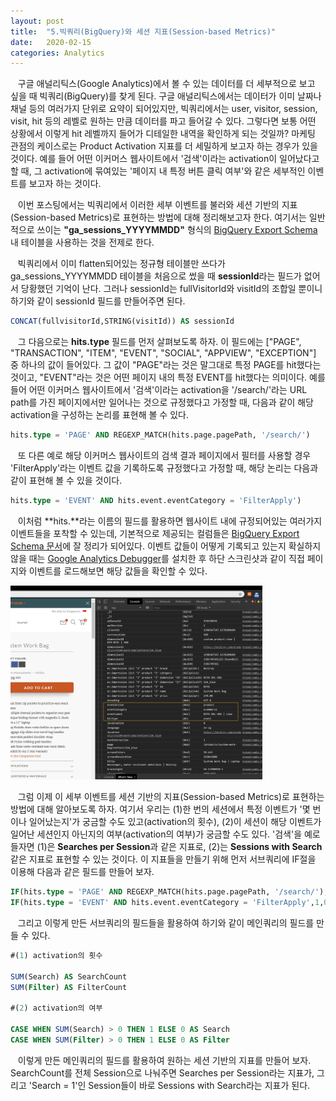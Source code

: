 ```yaml
---
layout: post
title:  "5.빅쿼리(BigQuery)와 세션 지표(Session-based Metrics)"
date:   2020-02-15
categories: Analytics
---
```

&nbsp;&nbsp; 구글 애널리틱스(Google Analytics)에서 볼 수 있는 데이터를 더 세부적으로 보고 싶을 때 빅쿼리(BigQuery)를 찾게 된다. 구글 애널리틱스에서는 데이터가 이미 날짜나 채널 등의 여러가지 단위로 요약이 되어있지만, 빅쿼리에서는 user, visitor, session, visit, hit 등의 레벨로 원하는 만큼 데이터를 파고 들어갈 수 있다. 그렇다면 보통 어떤 상황에서 이렇게 hit 레벨까지 들어가 디테일한 내역을 확인하게 되는 것일까? 마케팅 관점의 케이스로는 Product Activation 지표를 더 세밀하게 보고자 하는 경우가 있을 것이다. 예를 들어 어떤 이커머스 웹사이트에서 '검색'이라는 activation이 일어났다고 할 때, 그 activation에 묶여있는 '페이지 내 특정 버튼 클릭 여부'와 같은 세부적인 이벤트를 보고자 하는 것이다. 

&nbsp;&nbsp; 이번 포스팅에서는 빅쿼리에서 이러한 세부 이벤트를 불러와 세션 기반의 지표(Session-based Metrics)로 표현하는 방법에 대해 정리해보고자 한다. 여기서는 일반적으로 쓰이는 **"ga_sessions_YYYYMMDD"** 형식의 [BigQuery Export Schema][BigQuery Export Schema]내 테이블을 사용하는 것을 전제로 한다. 

&nbsp;&nbsp; 빅쿼리에서 이미 flatten되어있는 정규형 테이블만 쓰다가 ga_sessions_YYYYMMDD 테이블을 처음으로 썼을 때 **sessionId**라는 필드가 없어서 당황했던 기억이 난다. 그러나 sessionId는 fullVisitorId와 visitId의 조합일 뿐이니 하기와 같이 sessionId 필드를 만들어주면 된다. 

```sql
CONCAT(fullvisitorId,STRING(visitId)) AS sessionId
```

&nbsp;&nbsp; 그 다음으로는 **hits.type** 필드를 먼저 살펴보도록 하자. 이 필드에는 ["PAGE", "TRANSACTION", "ITEM", "EVENT", "SOCIAL", "APPVIEW", "EXCEPTION"] 중 하나의 값이 들어있다. 그 값이 "PAGE"라는 것은 말그대로 특정 PAGE를 hit했다는 것이고, "EVENT"라는 것은 어떤 페이지 내의 특정 EVENT를 hit했다는 의미이다. 예를 들어 어떤 이커머스 웹사이트에서 '검색'이라는 activation을 '/search/'라는 URL path를 가진 페이지에서만 일어나는 것으로 규정했다고 가정할 때, 다음과 같이 해당 activation을 구성하는 논리를 표현해 볼 수 있다.

```sql
hits.type = 'PAGE' AND REGEXP_MATCH(hits.page.pagePath, '/search/')
```
&nbsp;&nbsp; 또 다른 예로 해당 이커머스 웹사이트의 검색 결과 페이지에서 필터를 사용할 경우 'FilterApply'라는 이벤트 값을 기록하도록 규정했다고 가정할 때, 해당 논리는 다음과 같이 표현해 볼 수 있을 것이다. 

```sql
hits.type = 'EVENT' AND hits.event.eventCategory = 'FilterApply')
```

&nbsp;&nbsp; 이처럼 **hits.**라는 이름의 필드를 활용하면 웹사이트 내에 규정되어있는 여러가지 이벤트들을 포착할 수 있는데, 기본적으로 제공되는 컬럼들은 [BigQuery Export Schema 문서][BigQuery Export Schema]에 잘 정리가 되어있다. 이벤트 값들이 어떻게 기록되고 있는지 확실하지 않을 때는 [Google Analytics Debugger][GA Debugger]를 설치한 후 하단 스크린샷과 같이 직접 페이지와 이벤트를 로드해보면 해당 값들을 확인할 수 있다. 


<img src="/assets/image/ga_debugger.png" width="80%" height="80%">


&nbsp;&nbsp; 그럼 이제 이 세부 이벤트를 세션 기반의 지표(Session-based Metrics)로 표현하는 방법에 대해 알아보도록 하자. 여기서 우리는 (1)한 번의 세션에서 특정 이벤트가 '몇 번이나 일어났는지'가 궁금할 수도 있고(activation의 횟수), (2)이 세션이 해당 이벤트가 일어난 세션인지 아닌지의 여부(activation의 여부)가 궁금할 수도 있다. '검색'을 예로 들자면 (1)은 **Searches per Session**과 같은 지표로, (2)는 **Sessions with Search**같은 지표로 표현할 수 있는 것이다. 이 지표들을 만들기 위해 먼저 서브쿼리에 IF절을 이용해 다음과 같은 필드를 만들어 보자. 

```sql
IF(hits.type = 'PAGE' AND REGEXP_MATCH(hits.page.pagePath, '/search/'),1,0) AS Search
IF(hits.type = 'EVENT' AND hits.event.eventCategory = 'FilterApply',1,0) AS Filter
```

&nbsp;&nbsp; 그리고 이렇게 만든 서브쿼리의 필드들을 활용하여 하기와 같이 메인쿼리의 필드를 만들 수 있다. 

```sql
#(1) activation의 횟수

SUM(Search) AS SearchCount
SUM(Filter) AS FilterCount

#(2) activation의 여부

CASE WHEN SUM(Search) > 0 THEN 1 ELSE 0 AS Search
CASE WHEN SUM(Filter) > 0 THEN 1 ELSE 0 AS Filter
```

&nbsp;&nbsp; 이렇게 만든 메인쿼리의 필드를 활용하여 원하는 세션 기반의 지표를 만들어 보자. SearchCount를 전체 Session으로 나눠주면 Searches per Session라는 지표가, 그리고 'Search = 1'인 Session들이 바로 Sessions with Search라는 지표가 된다. 




[BigQuery Export Schema]: https://support.google.com/analytics/answer/3437719?hl=en
[Count of GA Sessions]: https://medium.com/@asafonau/count-of-google-analytics-sessions-using-google-bigquery-how-to-show-count-of-sessions-in-a-way-166337e2a458
[GA Debugger]: https://chrome.google.com/webstore/detail/google-analytics-debugger/jnkmfdileelhofjcijamephohjechhna?hl=en
